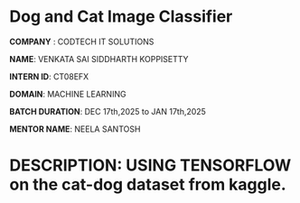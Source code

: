 # Dog and Cat Image Classifier

**COMPANY** : CODTECH IT SOLUTIONS

**NAME**: VENKATA SAI SIDDHARTH KOPPISETTY

**INTERN ID**: CT08EFX

**DOMAIN**: MACHINE LEARNING

**BATCH DURATION**: DEC 17th,2025 to JAN 17th,2025

**MENTOR NAME**: NEELA SANTOSH

# DESCRIPTION: USING TENSORFLOW on the cat-dog dataset from kaggle.
